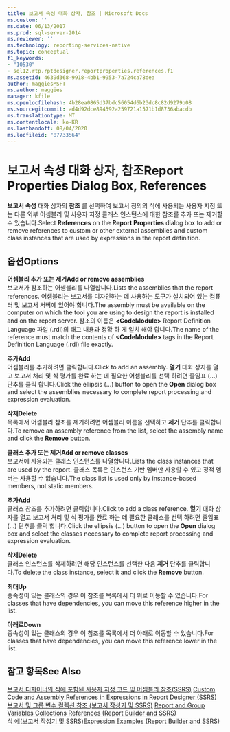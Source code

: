 ```yaml
---
title: 보고서 속성 대화 상자, 참조 | Microsoft Docs
ms.custom: ''
ms.date: 06/13/2017
ms.prod: sql-server-2014
ms.reviewer: ''
ms.technology: reporting-services-native
ms.topic: conceptual
f1_keywords:
- "10530"
- sql12.rtp.rptdesigner.reportproperties.references.f1
ms.assetid: 4639d368-9918-4bb1-9953-7a724ca78dea
author: maggiesMSFT
ms.author: maggies
manager: kfile
ms.openlocfilehash: 4b28ea0865d37bdc56054d6b23dc8c82d9279b08
ms.sourcegitcommit: ad4d92dce894592a259721a1571b1d8736abacdb
ms.translationtype: MT
ms.contentlocale: ko-KR
ms.lasthandoff: 08/04/2020
ms.locfileid: "87733564"
---
```

# <a name="report-properties-dialog-box-references"></a><span data-ttu-id="df1eb-102">보고서 속성 대화 상자, 참조</span><span class="sxs-lookup"><span data-stu-id="df1eb-102">Report Properties Dialog Box, References</span></span>
  <span data-ttu-id="df1eb-103">**보고서 속성** 대화 상자의 **참조** 를 선택하여 보고서 정의의 식에 사용되는 사용자 지정 또는 다른 외부 어셈블리 및 사용자 지정 클래스 인스턴스에 대한 참조를 추가 또는 제거할 수 있습니다.</span><span class="sxs-lookup"><span data-stu-id="df1eb-103">Select **References** on the **Report Properties** dialog box to add or remove references to custom or other external assemblies and custom class instances that are used by expressions in the report definition.</span></span>  
  
## <a name="options"></a><span data-ttu-id="df1eb-104">옵션</span><span class="sxs-lookup"><span data-stu-id="df1eb-104">Options</span></span>  
 <span data-ttu-id="df1eb-105">**어셈블리 추가 또는 제거**</span><span class="sxs-lookup"><span data-stu-id="df1eb-105">**Add or remove assemblies**</span></span>  
 <span data-ttu-id="df1eb-106">보고서가 참조하는 어셈블리를 나열합니다.</span><span class="sxs-lookup"><span data-stu-id="df1eb-106">Lists the assemblies that the report references.</span></span> <span data-ttu-id="df1eb-107">어셈블리는 보고서를 디자인하는 데 사용하는 도구가 설치되어 있는 컴퓨터 및 보고서 서버에 있어야 합니다.</span><span class="sxs-lookup"><span data-stu-id="df1eb-107">The assembly must be available on the computer on which the tool you are using to design the report is installed and on the report server.</span></span> <span data-ttu-id="df1eb-108">참조의 이름은 **\<CodeModule>** Report Definition Language 파일 (.rdl)의 태그 내용과 정확 하 게 일치 해야 합니다.</span><span class="sxs-lookup"><span data-stu-id="df1eb-108">The name of the reference must match the contents of **\<CodeModule>** tags in the Report Definition Language (.rdl) file exactly.</span></span>  
  
 <span data-ttu-id="df1eb-109">**추가**</span><span class="sxs-lookup"><span data-stu-id="df1eb-109">**Add**</span></span>  
 <span data-ttu-id="df1eb-110">어셈블리를 추가하려면 클릭합니다.</span><span class="sxs-lookup"><span data-stu-id="df1eb-110">Click to add an assembly.</span></span> <span data-ttu-id="df1eb-111">**열기** 대화 상자를 열고 보고서 처리 및 식 평가를 완료 하는 데 필요한 어셈블리를 선택 하려면 줄임표 (...) 단추를 클릭 합니다.</span><span class="sxs-lookup"><span data-stu-id="df1eb-111">Click the ellipsis (...) button to open the **Open** dialog box and select the assemblies necessary to complete report processing and expression evaluation.</span></span>  
  
 <span data-ttu-id="df1eb-112">**삭제**</span><span class="sxs-lookup"><span data-stu-id="df1eb-112">**Delete**</span></span>  
 <span data-ttu-id="df1eb-113">목록에서 어셈블리 참조를 제거하려면 어셈블리 이름을 선택하고 **제거** 단추를 클릭합니다.</span><span class="sxs-lookup"><span data-stu-id="df1eb-113">To remove an assembly reference from the list, select the assembly name and click the **Remove** button.</span></span>  
  
 <span data-ttu-id="df1eb-114">**클래스 추가 또는 제거**</span><span class="sxs-lookup"><span data-stu-id="df1eb-114">**Add or remove classes**</span></span>  
 <span data-ttu-id="df1eb-115">보고서에 사용되는 클래스 인스턴스를 나열합니다.</span><span class="sxs-lookup"><span data-stu-id="df1eb-115">Lists the class instances that are used by the report.</span></span> <span data-ttu-id="df1eb-116">클래스 목록은 인스턴스 기반 멤버만 사용할 수 있고 정적 멤버는 사용할 수 없습니다.</span><span class="sxs-lookup"><span data-stu-id="df1eb-116">The class list is used only by instance-based members, not static members.</span></span>  
  
 <span data-ttu-id="df1eb-117">**추가**</span><span class="sxs-lookup"><span data-stu-id="df1eb-117">**Add**</span></span>  
 <span data-ttu-id="df1eb-118">클래스 참조를 추가하려면 클릭합니다.</span><span class="sxs-lookup"><span data-stu-id="df1eb-118">Click to add a class reference.</span></span> <span data-ttu-id="df1eb-119">**열기** 대화 상자를 열고 보고서 처리 및 식 평가를 완료 하는 데 필요한 클래스를 선택 하려면 줄임표 (...) 단추를 클릭 합니다.</span><span class="sxs-lookup"><span data-stu-id="df1eb-119">Click the ellipsis (...) button to open the **Open** dialog box and select the classes necessary to complete report processing and expression evaluation.</span></span>  
  
 <span data-ttu-id="df1eb-120">**삭제**</span><span class="sxs-lookup"><span data-stu-id="df1eb-120">**Delete**</span></span>  
 <span data-ttu-id="df1eb-121">클래스 인스턴스를 삭제하려면 해당 인스턴스를 선택한 다음 **제거** 단추를 클릭합니다.</span><span class="sxs-lookup"><span data-stu-id="df1eb-121">To delete the class instance, select it and click the **Remove** button.</span></span>  
  
 <span data-ttu-id="df1eb-122">**최대**</span><span class="sxs-lookup"><span data-stu-id="df1eb-122">**Up**</span></span>  
 <span data-ttu-id="df1eb-123">종속성이 있는 클래스의 경우 이 참조를 목록에서 더 위로 이동할 수 있습니다.</span><span class="sxs-lookup"><span data-stu-id="df1eb-123">For classes that have dependencies, you can move this reference higher in the list.</span></span>  
  
 <span data-ttu-id="df1eb-124">**아래로**</span><span class="sxs-lookup"><span data-stu-id="df1eb-124">**Down**</span></span>  
 <span data-ttu-id="df1eb-125">종속성이 있는 클래스의 경우 이 참조를 목록에서 더 아래로 이동할 수 있습니다.</span><span class="sxs-lookup"><span data-stu-id="df1eb-125">For classes that have dependencies, you can move this reference lower in the list.</span></span>  
  
## <a name="see-also"></a><span data-ttu-id="df1eb-126">참고 항목</span><span class="sxs-lookup"><span data-stu-id="df1eb-126">See Also</span></span>  
 <span data-ttu-id="df1eb-127">[보고서 디자이너의 식에 포함된 사용자 지정 코드 및 어셈블리 참조&#40;SSRS&#41;](report-design/custom-code-and-assembly-references-in-expressions-in-report-designer-ssrs.md) </span><span class="sxs-lookup"><span data-stu-id="df1eb-127">[Custom Code and Assembly References in Expressions in Report Designer &#40;SSRS&#41;](report-design/custom-code-and-assembly-references-in-expressions-in-report-designer-ssrs.md) </span></span>  
 <span data-ttu-id="df1eb-128">[보고서 및 그룹 변수 컬렉션 참조 &#40;보고서 작성기 및 SSRS&#41;](report-design/built-in-collections-report-and-group-variables-references-report-builder.md) </span><span class="sxs-lookup"><span data-stu-id="df1eb-128">[Report and Group Variables Collections References &#40;Report Builder and SSRS&#41;](report-design/built-in-collections-report-and-group-variables-references-report-builder.md) </span></span>  
 [<span data-ttu-id="df1eb-129">식 예&#40;보고서 작성기 및 SSRS&#41;</span><span class="sxs-lookup"><span data-stu-id="df1eb-129">Expression Examples &#40;Report Builder and SSRS&#41;</span></span>](report-design/expression-examples-report-builder-and-ssrs.md)  
  
  
